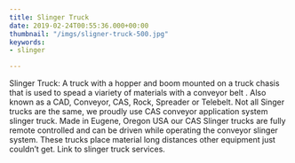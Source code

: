 ```yaml
---
title: Slinger Truck
date: 2019-02-24T00:55:36.000+00:00
thumbnail: "/imgs/sligner-truck-500.jpg"
keywords:
- slinger

---
```

Slinger Truck: A truck with a hopper and boom mounted on a truck chasis that is used to spead a viariety of materials with a conveyor belt . Also known as a CAD, Conveyor, CAS, Rock, Spreader or Telebelt. Not all Singer trucks are the same, we proudly use CAS conveyor application system slinger truck. Made in Eugene, Oregon USA our CAS Slinger trucks are fully remote controlled and can be driven while operating the conveyor slinger system. These trucks place material long distances other equipment just couldn’t get. Link to slinger truck services.